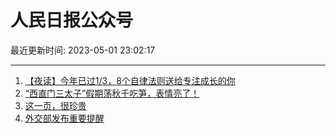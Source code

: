 # 人民日报公众号

最近更新时间: 2023-05-01 23:02:17

--- 
1. [【夜读】今年已过1/3，8个自律法则送给专注成长的你](https://mp.weixin.qq.com/s/rxa0YjIl0cBOkrR56GGBcA) 
2. [“西直门三太子”假期荡秋千吃笋，表情亮了！](https://mp.weixin.qq.com/s/wMXxYvlaZFIs5UWrdCr28Q) 
3. [这一页，很珍贵](https://mp.weixin.qq.com/s/sx-AE1oPEQxiJJBwJMtMYw) 
4. [外交部发布重要提醒](https://mp.weixin.qq.com/s/4h8H2rf_Zz05KLgp3n2srA) 
